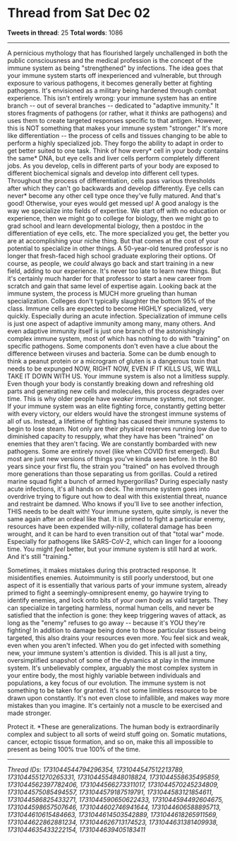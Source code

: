 # Thread from Sat Dec 02

**Tweets in thread**: 25
**Total words**: 1086

---

A pernicious mythology that has flourished largely unchallenged in both the public consciousness and the medical profession is the concept of the immune system as being "strengthened" by infections. The idea goes that your immune system starts off inexperienced and vulnerable, but through exposure to various pathogens, it becomes generally better at fighting pathogens. It's envisioned as a military being hardened through combat experience. This isn't entirely wrong: your immune system has an entire branch -- out of several branches -- dedicated to "adaptive immunity." It stores fragments of pathogens (or rather, what it *thinks* are pathogens) and uses them to create targeted responses specific to that antigen. However, this is NOT something that makes your immune system "stronger." It's more like differentiation -- the process of cells and tissues changing to be able to perform a highly specialized job. They forgo the ability to adapt in order to get better suited to one task. Think of how every* cell in your body contains the same* DNA, but eye cells and liver cells perform completely different jobs. As you develop, cells in different parts of your body are exposed to different biochemical signals and develop into different cell types. Throughout the process of differentiation, cells pass various thresholds after which they can't go backwards and develop differently. Eye cells can never* become any other cell type once they've fully matured. And that's good! Otherwise, your eyes would get messed up! A good analogy is the way we specialize into fields of expertise. We start off with no education or experience, then we might go to college for biology, then we might go to grad school and learn developmental biology, then a postdoc in the differentiation of eye cells, etc. The more specialized you get, the better you are at accomplishing your niche thing. But that comes at the cost of your potential to specialize in other things. A 50-year-old tenured professor is no longer that fresh-faced high school graduate exploring their options. Of course, as people, we *could* always go back and start training in a new field, adding to our experience. It's never too late to learn new things. But it's certainly much harder for that professor to start a new career from scratch and gain that same level of expertise again. Looking back at the immune system, the process is MUCH more grueling than human specialization. Colleges don't typically slaughter the bottom 95% of the class. Immune cells are expected to become HIGHLY specialized, very quickly. Especially during an acute infection. Specialization of immune cells is just one aspect of adaptive immunity among many, many others. And even adaptive immunity itself is just one branch of the astonishingly complex immune system, most of which has nothing to do with "training" on specific pathogens. Some components don't even have a clue about the difference between viruses and bacteria. Some can be dumb enough to think a peanut protein or a microgram of gluten is a dangerous toxin that needs to be expunged NOW, RIGHT NOW, EVEN IF IT KILLS US, WE WILL TAKE IT DOWN WITH US. Your immune system is also not a limitless supply. Even though your body is constantly breaking down and refreshing old parts and generating new cells and molecules, this process degrades over time. This is why older people have *weaker* immune systems, not stronger. If your immune system was an elite fighting force, constantly getting better with every victory, our elders would have the strongest immune systems of all of us. Instead, a lifetime of fighting has caused their immune systems to begin to lose steam. Not only are their physical reserves running low due to diminished capacity to resupply, what they have has been "trained" on enemies that they aren't facing. We are constantly bombarded with new pathogens. Some are entirely novel (like when COVID first emerged). But most are just new versions of things you've kinda seen before. In the 80 years since your first flu, the strain you "trained" on has evolved through more generations than those separating us from gorillas. Could a retired marine squad fight a bunch of armed hypergorillas? During especially nasty acute infections, it's all hands on deck. The immune system goes into overdrive trying to figure out how to deal with this existential threat, nuance and restraint be damned. Who knows if you'll live to see another infection, THIS needs to be dealt with! Your immune system, quite simply, is never the same again after an ordeal like that. It is primed to fight a particular enemy, resources have been expended willy-nilly, collateral damage has been wrought, and it can be hard to even transition out of that "total war" mode. Especially for pathogens like SARS-CoV-2, which can linger for a loooong time. You might *feel* better, but your immune system is still hard at work. And it's still "training."

Sometimes, it makes mistakes during this protracted response. It misidentifies enemies. Autoimmunity is still poorly understood, but one aspect of it is essentially that various parts of your immune system, already primed to fight a seemingly-omnipresent enemy, go haywire trying to identify enemies, and lock onto bits of *your own body* as valid targets. They can specialize in targeting harmless, normal human cells, and never be satisfied that the infection is gone: they keep triggering waves of attack, as long as the "enemy" refuses to go away -- because it's YOU they're fighting! In addition to damage being done to those particular tissues being targeted, this also drains your resources even more. You feel sick and weak, even when you aren't infected. When you do get infected with something new, your immune system's attention is divided. This is all just a tiny, oversimplified snapshot of some of the dynamics at play in the immune system. It's unbelievably complex, arguably the most complex system in your entire body, the most highly variable between individuals and populations, a key focus of our evolution. The immune system is not something to be taken for granted. It's not some limitless resource to be drawn upon constantly. It's not even close to infallible, and makes way more mistakes than you imagine. It's certainly not a muscle to be exercised and made stronger.

Protect it. *These are generalizations. The human body is extraordinarily complex and subject to all sorts of weird stuff going on. Somatic mutations, cancer, ectopic tissue formation, and so on, make this all impossible to present as being 100% true 100% of the time.

---

*Thread IDs: 1731044544794296354, 1731044547512213789, 1731044551270265331, 1731044554848018824, 1731044558635495859, 1731044562397782406, 1731044566273311017, 1731044570245234809, 1731044575085494557, 1731044579187519791, 1731044583121854611, 1731044586825433271, 1731044590650622433, 1731044594492604675, 1731044598657507646, 1731044602746941644, 1731044606588895713, 1731044610615484663, 1731044614503542889, 1731044618265911569, 1731044622862881234, 1731044626713174523, 1731044631381409938, 1731044635433222154, 1731044639405183411*
